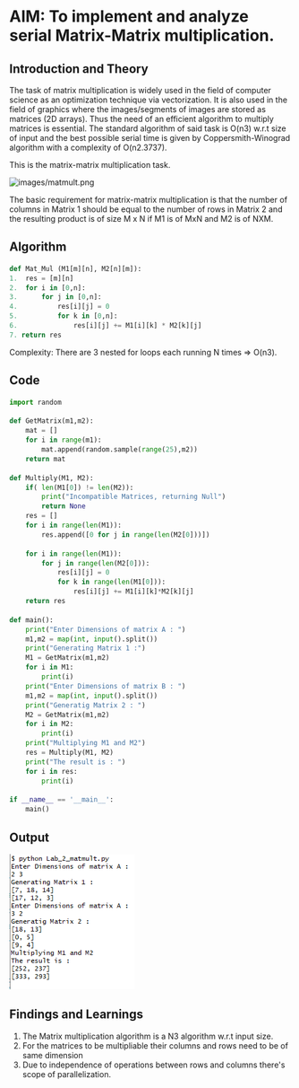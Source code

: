 # AIM: To implement and analyze serial Matrix-Matrix multiplication.

## Introduction and Theory

The task of matrix multiplication is widely used in the field of computer science as an optimization technique via vectorization. It is also used in the field of graphics where the images/segments of images are stored as matrices (2D arrays). Thus the need of an efficient algorithm to multiply matrices is essential. The standard algorithm of said task is O(n3) w.r.t size of input and the best possible serial time is given by Coppersmith-Winograd algorithm with a complexity of O(n2.3737).

This is the matrix-matrix multiplication task.

![images/matmult.png](http://faculty.ycp.edu/~dbabcock/PastCourses/cs101/labs/images/matmult.png)

The basic requirement for matrix-matrix multiplication is that the number of columns in Matrix 1 should be equal to the number of rows in Matrix 2 and the resulting product is of size M x N if M1 is of MxN and M2 is of NXM.

## Algorithm 

```python
def Mat_Mul (M1[m][n], M2[n][m]):
1.	res = [m][n]
2.	for i in [0,n]:
3.		for j in [0,n]:
4.			res[i][j] = 0
5.			for k in [0,n]:
6.				res[i][j] += M1[i][k] * M2[k][j]
7. return res
```

Complexity: There are 3 nested for loops each running N times => O(n3).

## Code

```python
import random

def GetMatrix(m1,m2):
    mat = []
    for i in range(m1):
        mat.append(random.sample(range(25),m2))
    return mat

def Multiply(M1, M2):
    if( len(M1[0]) != len(M2)):
        print("Incompatible Matrices, returning Null")
        return None
    res = []
    for i in range(len(M1)):
        res.append([0 for j in range(len(M2[0]))])

    for i in range(len(M1)):
        for j in range(len(M2[0])):
            res[i][j] = 0
            for k in range(len(M1[0])):
                res[i][j] += M1[i][k]*M2[k][j]
    return res

def main():
    print("Enter Dimensions of matrix A : ")
    m1,m2 = map(int, input().split())
    print("Generating Matrix 1 :")
    M1 = GetMatrix(m1,m2)
    for i in M1:
        print(i)
    print("Enter Dimensions of matrix B : ")
    m1,m2 = map(int, input().split())
    print("Generatig Matrix 2 : ")
    M2 = GetMatrix(m1,m2)
    for i in M2:
        print(i)
    print("Multiplying M1 and M2")
    res = Multiply(M1, M2)
    print("The result is : ")
    for i in res:
        print(i)

if __name__ == '__main__':
    main()
```



## Output

![output](../OutPuts/send_MatMul.png)

## Findings and Learnings

1. The Matrix multiplication algorithm is a N3 algorithm w.r.t input size.
2. For the matrices to be multipliable their columns and rows need to be of same dimension
3. Due to independence of operations between rows and columns there's scope of parallelization.





